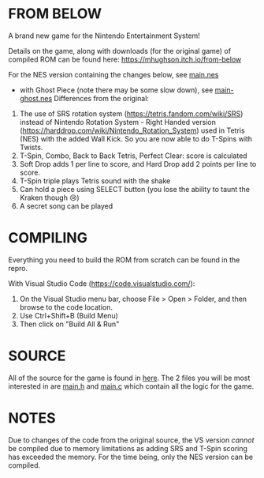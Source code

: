 # FROM BELOW

A brand new game for the Nintendo Entertainment System!

Details on the game, along with downloads (for the original game) of compiled ROM can be found here: https://mhughson.itch.io/from-below

For the NES version containing the changes below, see [main.nes](game/main.nes)
* with Ghost Piece (note there may be some slow down), see [main-ghost.nes](game/main-ghost.nes)
Differences from the original:
1. The use of SRS rotation system (https://tetris.fandom.com/wiki/SRS) instead of Nintendo Rotation System - Right Handed version (https://harddrop.com/wiki/Nintendo_Rotation_System) used in Tetris (NES) with the added Wall Kick. So you are now able to do T-Spins with Twists.
2. T-Spin, Combo, Back to Back Tetris, Perfect Clear: score is calculated
3. Soft Drop adds 1 per line to score, and Hard Drop add 2 points per line to score.
4. T-Spin triple plays Tetris sound with the shake 
5. Can hold a piece using SELECT button (you lose the ability to taunt the Kraken though 😢)
6. A secret song can be played

# COMPILING

Everything you need to build the ROM from scratch can be found in the repro.

With Visual Studio Code (https://code.visualstudio.com/):
1. On the Visual Studio menu bar, choose File > Open > Folder, and then browse to the code location.
2. Use Ctrl+Shift+B (Build Menu)
3. Then click on "Build All & Run"

# SOURCE

All of the source for the game is found in [here](game/). The 2 files you will be most interested in are [main.h](game/main.h) and [main.c](game/main.c) which contain all the logic for the game.

# NOTES
Due to changes of the code from the original source, the VS version *cannot* be compiled due to memory limitations as adding SRS and T-Spin scoring has exceeded the memory. For the time being, only the NES version can be compiled.